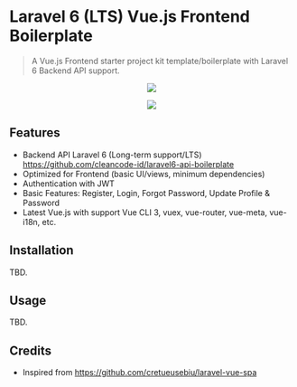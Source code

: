 # Laravel 6 (LTS) Vue.js Frontend Boilerplate

> A Vue.js Frontend starter project kit template/boilerplate with Laravel 6 Backend API support.

<p align="center">
<img src="https://i.imgur.com/O9aVaJn.png">
</p>

<p align="center">
<img src="https://i.imgur.com/Xtu832N.png">
</p>

## Features
- Backend API Laravel 6 (Long-term support/LTS) https://github.com/cleancode-id/laravel6-api-boilerplate
- Optimized for Frontend (basic UI/views, minimum dependencies)
- Authentication with JWT
- Basic Features: Register, Login, Forgot Password, Update Profile & Password
- Latest Vue.js with support Vue CLI 3, vuex, vue-router, vue-meta, vue-i18n, etc.

## Installation
TBD.

## Usage
TBD.

## Credits
- Inspired from https://github.com/cretueusebiu/laravel-vue-spa
